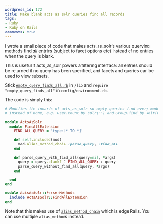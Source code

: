```yaml
---
wordpress_id: 172
title: Make blank acts_as_solr queries find all records
tags:
- Ruby
- Ruby on Rails
comments: true
---
```

I wrote a small piece of code that makes <a href="http://acts_as_solr.railsfreaks.com/">acts_as_solr</a>'s various querying methods find <em>all</em> entries (subject to facet options etc) instead of no entries when the query is blank.

This is useful if acts_as_solr powers a filtering interface: all entries should be returned if no query has been specified, and facets and queries can be used to view subsets.

<!--more-->

Stick <code><a href="http://henrik.nyh.se/uploads/empty_query_finds_all.rb">empty_query_finds_all.rb</a></code> in <code>/lib</code> and <code>require "empty_query_finds_all"</code> in <code>config/environment.rb</code>.

The code is simply this:

``` ruby
# Modifies the innards of acts_as_solr so empty queries find every model instance
# instead of none, e.g. User.count_by_solr('') and Group.find_by_solr(nil).

module ActsAsSolr
  module FindAllExtension
    FIND_ALL_QUERY = 'type:[* TO *]'

    def self.included(mod)
      mod.alias_method_chain :parse_query, :find_all
    end

    def parse_query_with_find_all(query=nil, *args)
      query = query.blank? ? FIND_ALL_QUERY : query
      parse_query_without_find_all(query, *args)
    end

  end
end

module ActsAsSolr::ParserMethods
  include ActsAsSolr::FindAllExtension
end
```

Note that this makes use of <code><a href="http://weblog.rubyonrails.org/2006/4/26/new-in-rails-module-alias_method_chain">alias_method_chain</a></code> which is edge Rails. You can use multiple <code>alias_method</code>s instead.
